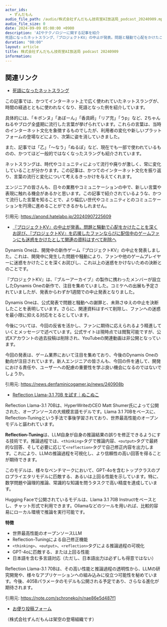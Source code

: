 ```yaml
---
actor_ids:
  - ずんだもん
audio_file_path: /audio/株式会社ずんだもん技術室AI放送局_podcast_20240909.mp3
audio_file_size: 0
date: 2024-09-09 05:00:00 +0900
description: 'AIやテクノロジーに関する記事を紹介  
死語になったネットスラング、『プロジェクトKV』の中止が発表。問題と騒動で心配をかけたことを深くお詫び、『プロジェクトKV』を応援したファンならびに配信中のゲームファンにも迷惑をかけたとして関連の資料はすべて削除へ、Reflection Llama-3.1 70B を試す｜ぬこぬこ'
duration: "00:00"
layout: article
title: 株式会社ずんだもん技術室AI放送局 podcast 20240909
information: 
---
```


## 関連リンク


- [死語になったネットスラング](https://anond.hatelabo.jp/20240907225609)  


この記事では、かつてインターネット上で広く使われていたネットスラングが、時間の経過とともに使われなくなり、死語となった例を紹介しています。

具体的には、「キボンヌ」「あぼーん」「香具師」「リア充」「うp」など、2ちゃんねるやブログ全盛期に流行した言葉が挙げられています。これらの言葉は、当時のインターネット文化を象徴するものでしたが、利用者の変化や新しいプラットフォームの登場などにより、次第に姿を消していきました。

また、記事では「乙」「〜なう」「ぬるぽ」など、現在でも一部で使われているものの、かつてほど一般的ではなくなったスラングも紹介されています。

ネットスラングは、時代やコミュニティによって流行や廃りが激しく、常に変化していることが分かります。この記事は、かつてのインターネット文化を振り返り、言葉の流行と変化について考えるきっかけを与えてくれます。

エンジニアの皆さんも、日々の業務やコミュニケーションの中で、新しい言葉や表現に触れる機会があるかと思います。この記事で紹介されているような、かつて流行した言葉を知ることで、より幅広い世代やコミュニティとのコミュニケーションを円滑に進めることができるかもしれません。




引用元: https://anond.hatelabo.jp/20240907225609


- [『プロジェクトKV』の中止が発表。問題と騒動で心配をかけたことを深くお詫び、『プロジェクトKV』を応援したファンならびに配信中のゲームファンにも迷惑をかけたとして関連の資料はすべて削除へ](https://news.denfaminicogamer.jp/news/240908b)  



Dynamis Oneは、開発中の新作ゲーム『プロジェクトKV』の中止を発表しました。これは、開発中に発生した問題や騒動により、ファンや他のゲームプレイヤーに迷惑をかけたことを深くお詫びし、これ以上の迷惑をかけないための決断とのことです。

『プロジェクトKV』は、『ブルーアーカイブ』の製作に携わったメンバーが設立したDynamis Oneの新作で、注目を集めていました。コミケへの出展も予定されていましたが、発表からわずか1週間での中止発表となりました。

Dynamis Oneは、公式発表で問題と騒動への謝罪と、未熟さゆえの中止を決断したことを表明しています。さらに、関連資料はすべて削除し、ファンへの迷惑を最小限に抑える対応をとるとしています。

今後については、今回の反省を活かし、ファンに期待に応えられるよう精進していくとメッセージで述べています。公式サイトは現時点では閲覧可能ですが、公式Xアカウントの過去投稿は削除され、YouTubeの関連動画は非公開となっています。

今回の発表は、ゲーム業界において注目を集めており、今後のDynamis Oneの動向が注目されています。新人エンジニアの皆さんも、今回の件を通して、開発における責任や、ユーザーへの配慮の重要性を学ぶ良い機会になるのではないでしょうか。 


引用元: https://news.denfaminicogamer.jp/news/240908b


- [Reflection Llama-3.1 70B を試す｜ぬこぬこ](https://note.com/schroneko/n/nae86e5d487f1)  


Reflection Llama-3.1 70Bは、HyperWriteのCEO Matt Shumer氏によって公開された、オープンソースの大規模言語モデルです。Llama 3.1 70Bをベースに、Reflection-Tuningという手法で事後学習されており、世界最高性能のオープンモデルと謳われています。

**Reflection-Tuning**は、LLM自身が自身の推論結果の誤りを修正できるようにする技術です。推論過程では、`<thinking>`タグで推論内容、`<output>`タグで最終的な回答、そして必要に応じて`<reflection>`タグで自己修正内容を出力します。これにより、LLMの推論過程を可視化し、より信頼性の高い回答を得ることが期待できます。

このモデルは、様々なベンチマークにおいて、GPT-4oを含むトップクラスのプロプライエタリモデルに匹敵する、あるいは上回る性能を示しています。特に、数学問題や論理的推論、常識的な知識を問うタスクで高い精度を達成しています。

Hugging Faceで公開されているモデルは、Llama 3.1 70B Instructをベースとし、チャット形式で利用できます。Ollamaなどのツールを用いれば、比較的容易にローカル環境で推論を実行可能です。

**特徴**

* 世界最高性能のオープンソースLLM
* Reflection-Tuningによる自己修正機能
* `<thinking>`、`<output>`、`<reflection>`タグによる推論過程の可視化
* GPT-4oに匹敵する、または上回る性能
* 日本語を含む多言語対応（ただし、日本語出力は必ずしも得意ではない）

Reflection Llama-3.1 70Bは、その高い性能と推論過程の透明性から、LLMの研究開発や、様々なアプリケーションへの組み込みに役立つ可能性を秘めています。今後、405Bパラメータのモデルも公開される予定であり、さらなる進化が期待されます。




引用元: https://note.com/schroneko/n/nae86e5d487f1



- [お便り投稿フォーム](https://forms.gle/ffg4JTfqdiqK62qf9)

（株式会社ずんだもんは架空の登場組織です）
